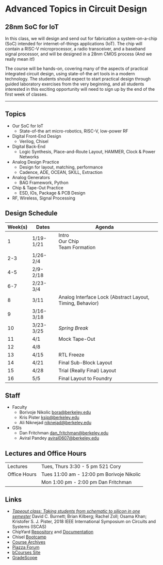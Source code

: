 # Advanced Topics in Circuit Design 
## 28nm SoC for IoT 

In this class, we will design and send out for fabrication a
system-on-a-chip (SoC) intended for internet-of-things applications
(IoT).  The chip will contain a RISC-V microprocessor, a radio
transceiver, and a baseband signal processor, and will be designed in
a 28nm CMOS process (And we really mean it!)

The course will be hands-on, covering many of the aspects of practical
integrated circuit design, using state-of-the art tools in a modern
technology. The students should expect to start practical design
through guided laboratory exercises from the very beginning, and all
students interested in this exciting opportunity will need to sign up
by the end of the first week of classes.

--- 

## Topics 

* Our SoC for IoT
    * State-of-the art micro-robotics, RISC-V, low-power RF 
* Digital Front-End Design 
    * Verilog, Chisel
* Digital Back-End 
    * Logic Synthesis, Place-and-Route Layout, HAMMER, Clock & Power Networks 
* Analog Design Practice
    * Design for layout, matching, performance 
    * Cadence, ADE, OCEAN, SKILL, Extraction
* Analog Generators 
    * BAG Framework, Python
* Chip & Tape-Out Practice
    * ESD, IOs, Package & PCB Design 
* RF, Wireless, Signal Processing 

<!-- 

## Lecture Schedule 

| Week(s)     | Dates       | Agenda                                    |               |
| ----------- | ----------- | ----------------------------------------- |-------------- |
| 1           | 1/19-1/21   | Intro <br/> Our Chip <br/> Team Formation |               |
| 2-3         | 1/26-2/4    | Digital Front-End <br/> ChipYard Lab      |               |
| 4-5         | 2/9-2/18    | Digital Back-End <br/> HAMMER Lab         |               |
| 6-7         | 2/23-3/4    | Analog Design Practice <br/> Cadence Lab  |               |
| 8           | 3/9-3/11    | Analog Generators <br/> BAG Lab           |               |
| 9           | 3/16-3/18   | RF Design Practice                        |               |
| 10          | 3/23-3/25   | *Spring Break*                            |               |
| 11-15       | 3/30-4/30   | Team Updates                              |               |
| 16          | 5/4-5/6     | Reading Week <br/> *TBD*                  |               |
| 17          | 5/11-5/13   | Exam Week <br/> *TBD*                     |               |


--> 

## Design Schedule 

| Week(s)     | Dates       | Agenda                                    |               |
| ----------- | ----------- | ----------------------------------------- |-------------- |
| 1           | 1/19-1/21   | Intro <br/> Our Chip <br/> Team Formation |               |
| 2-3         | 1/26-2/4    |                                           |               |
| 4-5         | 2/9-2/18    |                                           |               |
| 6-7         | 2/23-3/4    |                                           |               |
| 8           | 3/11        | Analog Interface Lock (Abstract Layout, Timing, Behavior)           |               |
| 9           | 3/16-3/18   |                                           |               |
| 10          | 3/23-3/25   | *Spring Break*                            |               |
| 11          | 4/1         | Mock Tape-Out                             |               |
| 12          | 4/8         |                                           |               |
| 13          | 4/15        | RTL Freeze                                |               |
| 14          | 4/21        | Final Sub-Block Layout                    |               |
| 15          | 4/28        | Trial (Really Final) Layout               |               |
| 16          | 5/5         | Final Layout to Foundry                   |               |


## Staff

* Faculty 
    * Borivoje Nikolic bora@berkeley.edu
    * Kris Pister ksjp@berkeley.edu
    * Ali Niknejad niknejad@berkeley.edu
* GSIs
    * Dan Fritchman dan_fritchman@berkeley.edu
    * Aviral Pandey aviral0607@berkeley.edu

## Lectures and Office Hours

|               |                                                                | 
|---------------|----------------------------------------------------------------| 
| Lectures      | Tues, Thurs	3:30 - 5 pm	521 Cory                             |
| Office Hours  | Tues	11:00 am - 12:00 pm		Borivoje Nikolic                 |
|               | Mon	1:00 pm - 2:00 pm	Dan Fritchman                        | 

## Links 

* [*Tapeout class: Taking students from schematic to silicon in one semester*](https://ieeexplore-ieee-org.libproxy.berkeley.edu/stamp/stamp.jsp?tp=&arnumber=8351506) David C. Burnett; Brian Kilberg; Rachel Zoll; Osama Khan; Kristofer S. J. Pister, 2018 IEEE International Symposium on Circuits and Systems (ISCAS)
* ChipYard [Repository](https://github.com/ucb-bar/chipyard) and [Documentation](https://chipyard.readthedocs.io/en/latest/)
* Chisel [Bootcamp](https://github.com/freechipsproject/chisel-bootcamp)
* [Course Archives](https://inst.eecs.berkeley.edu/~ee290c/archives.html)
* [Piazza Forum](https://piazza.com/class/kiqf7tz0bsp1oj)
* [bCourses Site](https://bcourses.berkeley.edu/courses/1500979)
* [GradeScope](https://www.gradescope.com/courses/214436)

